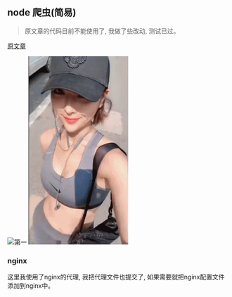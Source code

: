 ## node 爬虫(简易)
>  原文章的代码目前不能使用了, 我做了些改动, 测试已过。

[原文章]('https://zhuanlan.zhihu.com/p/24730075')

![第一](./img/2906707_56fe53d328e5b48786cd015e146bddd9_1572502114.gif)
![第二](img/2906831_6d63b146d01168034ef672028c504df5_1572547847.gif)

### nginx
这里我使用了nginx的代理, 我把代理文件也提交了, 如果需要就把nginx配置文件添加到nginx中。
